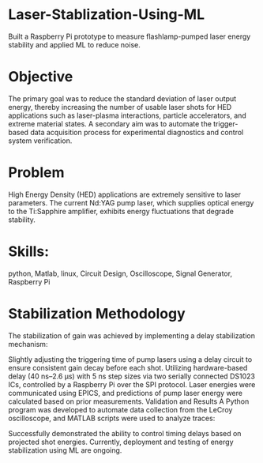 # Laser-Stablization-Using-ML
Built a Raspberry Pi prototype to measure flashlamp-pumped laser energy stability and applied ML to reduce noise.

# Objective
The primary goal was to reduce the standard deviation of laser output energy, thereby increasing the number of usable laser shots for HED applications such as laser-plasma interactions, particle accelerators, and extreme material states. A secondary aim was to automate the trigger-based data acquisition process for experimental diagnostics and control system verification.

# Problem
High Energy Density (HED) applications are extremely sensitive to laser parameters. The current Nd:YAG pump laser, which supplies optical energy to the Ti:Sapphire amplifier, exhibits energy fluctuations that degrade stability.

# Skills:
python, Matlab, linux, Circuit Design, Oscilloscope, Signal Generator, Raspberry Pi

# Stabilization Methodology
The stabilization of gain was achieved by implementing a delay stabilization mechanism:

Slightly adjusting the triggering time of pump lasers using a delay circuit to ensure consistent gain decay before each shot.
Utilizing hardware-based delay (40 ns–2.6 µs) with 5 ns step sizes via two serially connected DS1023 ICs, controlled by a Raspberry Pi over the SPI protocol.
Laser energies were communicated using EPICS, and predictions of pump laser energy were calculated based on prior measurements.
Validation and Results
A Python program was developed to automate data collection from the LeCroy oscilloscope, and MATLAB scripts were used to analyze traces:

Successfully demonstrated the ability to control timing delays based on projected shot energies.
Currently, deployment and testing of energy stabilization using ML are ongoing.

